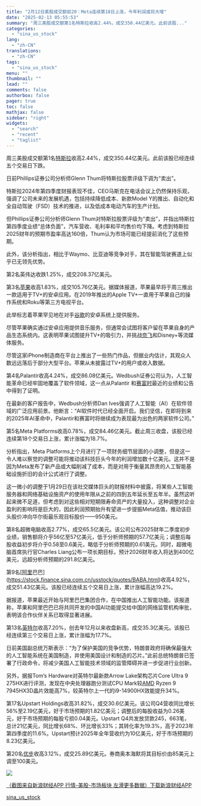 ```yaml
---
title: "2月12日美股成交额前20：Meta连续第18日上涨，今年利润或将大增"
date: "2025-02-13 05:55:53"
summary: "周三美股成交额第1名特斯拉收高2.44%，成交350.44亿美元。此前该股..."
categories:
  - "sina_us_stock"
lang:
  - "zh-CN"
translations:
  - "zh-CN"
tags:
  - "sina_us_stock"
menu: ""
thumbnail: ""
lead: ""
comments: false
authorbox: false
pager: true
toc: false
mathjax: false
sidebar: "right"
widgets:
  - "search"
  - "recent"
  - "taglist"
---
```


周三美股成交额第1名[特斯拉](https://stock.finance.sina.com.cn/usstock/quotes/TSLA.html)收高2.44%，成交350.44亿美元。此前该股已经连续五个交易日下跌。

日前Phillips证券公司分析师Glenn Thum将特斯拉股票评级下调为“卖出”。

特斯拉2024年第四季度财报表现不佳，CEO马斯克在电话会议上仍然保持乐观，强调了公司未来的发展机遇，包括持续降低成本、新款Model Y的推出、自动化和全自动驾驶（FSD）技术的推进，以及低成本电动汽车的生产计划。

但Phillips证券公司分析师Glenn Thum对特斯拉股票评级为“卖出”，并指出特斯拉第四季度业绩“总体负面”，汽车营收、毛利率和平均售价均下降。考虑到特斯拉2025财年的预期市盈率高达160倍，Thum认为市场可能已经提前消化了这些预期。

此外，该分析指出，相比于Waymo、比亚迪等竞争对手，其在智能驾驶赛道上似乎已无领先优势。

第2名英伟达收跌1.25%，成交208.37亿美元。

第3名[苹果](https://stock.finance.sina.com.cn/usstock/quotes/AAPL.html)收高1.83%，成交105.76亿美元。据媒体报道，苹果最早将于周三推出一款适用于TV+的安卓应用。在2019年推出的Apple TV+一直用于苹果自己的操作系统和Roku等第三方电视平台。

此举标志着苹果罕见地在对手[谷歌](https://stock.finance.sina.com.cn/usstock/quotes/GOOG.html)的安卓系统上提供服务。

尽管苹果确实通过安卓应用提供音乐服务，但通常会试图将客户留在苹果自身的产品生态系统内。这表明苹果试图提升TV+的吸引力，并挑战[奈飞](https://stock.finance.sina.com.cn/usstock/quotes/NFLX.html)和Disney+等流媒体服务。

尽管这家iPhone制造商在平台上推出了一些热门作品，但据业内估计，其观众人数远远落后于部分大型平台。苹果从未披露过TV+的用户或收入数据。

第4名Palantir收高4.24%，成交86.08亿美元。Wedbush证券公司认为，人工智能革命已经牢固地覆盖了软件领域，这一点从Palantir 和[赛富时](https://stock.finance.sina.com.cn/usstock/quotes/CRM.html)最近的业绩和公告中得到了证明。

在最新的客户报告中，Wedbush分析师Dan Ives强调了人工智能（AI）在软件领域的广泛应用前景。他断言：“AI软件时代已经全面开启。我们坚信，在即将到来的2025年AI革命中，Palantir和赛富时将继续成为表现最为出色的两家软件公司。”

第5名Meta Platforms收高0.78%，成交84.46亿美元。截止周三收盘，该股已经连续第18个交易日上涨，累计涨幅为18.7%。

分析指出，Meta Platforms上个月进行了一项财务细节层面的小调整，但是这一令人难以察觉的调整可能将推动该科技巨头今年的利润增加数十亿美元。这并不是因为Meta发布了新产品或大幅削减了成本，而是对用于衡量其昂贵的人工智能基础设施折旧的会计公式进行了调整。

这一微小的调整于1月29日在该社交媒体巨头的财报材料中披露，将某些人工智能服务器和网络基础设施资产的使用年限从之前的四到五年延长至五年半。虽然这听起来微不足道，但考虑到对这些相对短期限寿命资产的大量投入，这种调整对企业盈利的影响将是巨大的，因此利润预期抬升有望进一步提振Meta估值，推动该巨头股价冲向华尔街最乐观目标股价——950美元。

第8名超微电脑收高2.77%，成交65.5亿美元。该公司公布2025财年二季度初步业绩，销售额将介乎56亿至57亿美元，低于分析师预期的57.7亿美元；调整后每股收益初步将介乎0.58至0.6美元，略低于分析师预期的0.61美元。同时，超微电脑首席执行官Charles Liang公布一项长期目标，预计2026财年收入将达到400亿美元，远超分析师预期的291.8亿美元。

第9名[[阿里](https://stock.finance.sina.com.cn/usstock/quotes/BABA.html)巴巴](https://stock.finance.sina.com.cn/usstock/quotes/BABA.html)收高4.92%，成交51.43亿美元。该股已经连续五个交易日上涨，累计涨幅高达19.2%。

据报道，苹果最近开始与阿里巴巴集团合作，在中国推出人工智能功能。该报道称，苹果和阿里巴巴已将共同开发的中国AI功能提交给中国的网络监管机构审批，表明该合作伙伴关系已取得显著进展。

第13名[英特尔](https://stock.finance.sina.com.cn/usstock/quotes/INTC.html)收高7.20%，创去年12月以来收盘新高，成交35.3亿美元。该股已经连续第三个交易日上涨，累计涨幅为17.7%。

日前美国副总统万斯表示：“为了保护美国的竞争优势，特朗普政府将确保最强大的人工智能系统在美国制造，并使用美国设计和制造的芯片。”此前总统特朗普已签署了行政命令，将减少美国人工智能技术领域的监管障碍并进一步促进行业创新。

另外，据报Tom‘s Hardware对英特尔最新款Arrow Lake架构芯片Core Ultra 9 275HX进行评测，发现在中央处理器跑分测试CPU Mark较[AMD](https://stock.finance.sina.com.cn/usstock/quotes/AMD.html) Ryzen 9 7945HX3D晶片效能高7%，较英特尔上一代的i9-14900HX效能提升34%。

第17名Upstart Holdings收高31.82%，成交30.6亿美元。该公司Q4营收同比增长56%至2.19亿美元，好于市场预期的1.82亿美元；调整后的每股收益为0.26美元，好于市场预期的每股亏损0.04美元。Upstart Q4共发放贷款245，663笔，总计21亿美元，同比增长68%、环比增长33%；其转化率为19.3%，高于2023年第四季度的11.6%。Upstart预计2025年全年营收约为10亿美元，好于市场预期的8.23亿美元。

第20名[优步](https://stock.finance.sina.com.cn/usstock/quotes/UBER.html)收高3.12%，成交25.89亿美元。券商奥本海默将其目标价由85美元上调至100美元。

![](https://n.sinaimg.cn/tech/transform/497/w550h2347/20250213/5885-80aebc32d27860605b6678de951a775e.png)

[（截图来自新浪财经APP 行情-美股-市场板块 左滑更多数据）下载新浪财经APP](http://finance.sina.cn/app/auto_download_finapp.shtml)

[sina_us_stock](https://finance.sina.com.cn/stock/usstock/c/2025-02-13/doc-inekhpwr2201901.shtml)
